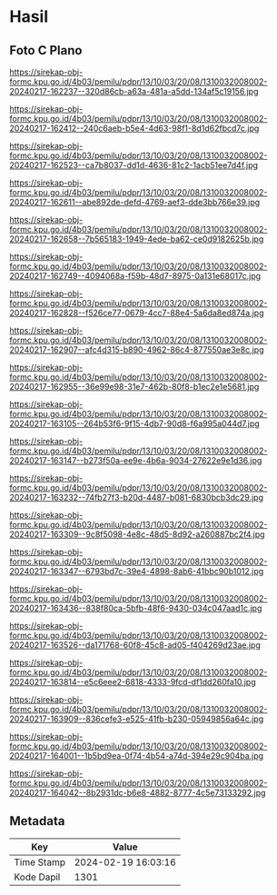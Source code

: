 # Hasil

## Foto C Plano

https://sirekap-obj-formc.kpu.go.id/4b03/pemilu/pdpr/13/10/03/20/08/1310032008002-20240217-162237--320d86cb-a63a-481a-a5dd-134af5c19156.jpg

https://sirekap-obj-formc.kpu.go.id/4b03/pemilu/pdpr/13/10/03/20/08/1310032008002-20240217-162412--240c6aeb-b5e4-4d63-98f1-8d1d62fbcd7c.jpg

https://sirekap-obj-formc.kpu.go.id/4b03/pemilu/pdpr/13/10/03/20/08/1310032008002-20240217-162523--ca7b8037-dd1d-4636-81c2-1acb51ee7d4f.jpg

https://sirekap-obj-formc.kpu.go.id/4b03/pemilu/pdpr/13/10/03/20/08/1310032008002-20240217-162611--abe892de-defd-4769-aef3-dde3bb766e39.jpg

https://sirekap-obj-formc.kpu.go.id/4b03/pemilu/pdpr/13/10/03/20/08/1310032008002-20240217-162658--7b565183-1949-4ede-ba62-ce0d9182625b.jpg

https://sirekap-obj-formc.kpu.go.id/4b03/pemilu/pdpr/13/10/03/20/08/1310032008002-20240217-162749--4094068a-f59b-48d7-8975-0a131e68017c.jpg

https://sirekap-obj-formc.kpu.go.id/4b03/pemilu/pdpr/13/10/03/20/08/1310032008002-20240217-162828--f526ce77-0679-4cc7-88e4-5a6da8ed874a.jpg

https://sirekap-obj-formc.kpu.go.id/4b03/pemilu/pdpr/13/10/03/20/08/1310032008002-20240217-162907--afc4d315-b890-4962-86c4-877550ae3e8c.jpg

https://sirekap-obj-formc.kpu.go.id/4b03/pemilu/pdpr/13/10/03/20/08/1310032008002-20240217-162955--36e99e98-31e7-462b-80f8-b1ec2e1e5681.jpg

https://sirekap-obj-formc.kpu.go.id/4b03/pemilu/pdpr/13/10/03/20/08/1310032008002-20240217-163105--264b53f6-9f15-4db7-90d8-f6a995a044d7.jpg

https://sirekap-obj-formc.kpu.go.id/4b03/pemilu/pdpr/13/10/03/20/08/1310032008002-20240217-163147--b273f50a-ee9e-4b6a-9034-27622e9e1d36.jpg

https://sirekap-obj-formc.kpu.go.id/4b03/pemilu/pdpr/13/10/03/20/08/1310032008002-20240217-163232--74fb27f3-b20d-4487-b081-6830bcb3dc29.jpg

https://sirekap-obj-formc.kpu.go.id/4b03/pemilu/pdpr/13/10/03/20/08/1310032008002-20240217-163309--9c8f5098-4e8c-48d5-8d92-a260887bc2f4.jpg

https://sirekap-obj-formc.kpu.go.id/4b03/pemilu/pdpr/13/10/03/20/08/1310032008002-20240217-163347--6793bd7c-39e4-4898-8ab6-41bbc90b1012.jpg

https://sirekap-obj-formc.kpu.go.id/4b03/pemilu/pdpr/13/10/03/20/08/1310032008002-20240217-163436--838f80ca-5bfb-48f6-9430-034c047aad1c.jpg

https://sirekap-obj-formc.kpu.go.id/4b03/pemilu/pdpr/13/10/03/20/08/1310032008002-20240217-163526--da171768-60f8-45c8-ad05-f404269d23ae.jpg

https://sirekap-obj-formc.kpu.go.id/4b03/pemilu/pdpr/13/10/03/20/08/1310032008002-20240217-163814--e5c6eee2-6818-4333-9fcd-df1dd260fa10.jpg

https://sirekap-obj-formc.kpu.go.id/4b03/pemilu/pdpr/13/10/03/20/08/1310032008002-20240217-163909--836cefe3-e525-41fb-b230-05949856a64c.jpg

https://sirekap-obj-formc.kpu.go.id/4b03/pemilu/pdpr/13/10/03/20/08/1310032008002-20240217-164001--1b5bd9ea-0f74-4b54-a74d-394e29c904ba.jpg

https://sirekap-obj-formc.kpu.go.id/4b03/pemilu/pdpr/13/10/03/20/08/1310032008002-20240217-164042--8b2931dc-b6e8-4882-8777-4c5e73133292.jpg


## Metadata

| Key        | Value               |
| ---------- | ------------------- |
| Time Stamp | 2024-02-19 16:03:16 |
| Kode Dapil | 1301                |



